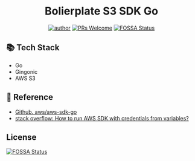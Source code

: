 <div align=center>

# Bolierplate S3 SDK Go

[![author](https://img.shields.io/badge/author-covenant-brightgreen.svg?style=flat-square)](https://covenant.tistory.com/)
[![PRs Welcome](https://img.shields.io/badge/PRs-welcome-brightgreen.svg?style=flat-square)](https://github.com/brave-people/Dev-Event/pulls)
[![FOSSA Status](https://app.fossa.com/api/projects/git%2Bgithub.com%2Fgolang-crew%2FBoilerplate-S3-SDK-GO.svg?type=shield)](https://app.fossa.com/projects/git%2Bgithub.com%2Fgolang-crew%2FBoilerplate-S3-SDK-GO?ref=badge_shield)

</div>

## 📚 Tech Stack

- Go
- Gingonic
- AWS S3


## 📄 Reference

- [Github. aws/aws-sdk-go](https://github.com/aws/aws-sdk-go)
- [stack overflow: How to run AWS SDK with credentials from variables?](https://stackoverflow.com/questions/41544554/how-to-run-aws-sdk-with-credentials-from-variables)

## License




[![FOSSA Status](https://app.fossa.com/api/projects/git%2Bgithub.com%2Fgolang-crew%2FBoilerplate-S3-SDK-GO.svg?type=large)](https://app.fossa.com/projects/git%2Bgithub.com%2Fgolang-crew%2FBoilerplate-S3-SDK-GO?ref=badge_large)